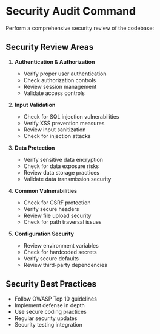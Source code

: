 # Security Audit Command

Perform a comprehensive security review of the codebase:

## Security Review Areas

1. **Authentication & Authorization**
   - Verify proper user authentication
   - Check authorization controls
   - Review session management
   - Validate access controls

2. **Input Validation**
   - Check for SQL injection vulnerabilities
   - Verify XSS prevention measures
   - Review input sanitization
   - Check for injection attacks

3. **Data Protection**
   - Verify sensitive data encryption
   - Check for data exposure risks
   - Review data storage practices
   - Validate data transmission security

4. **Common Vulnerabilities**
   - Check for CSRF protection
   - Verify secure headers
   - Review file upload security
   - Check for path traversal issues

5. **Configuration Security**
   - Review environment variables
   - Check for hardcoded secrets
   - Verify secure defaults
   - Review third-party dependencies

## Security Best Practices
- Follow OWASP Top 10 guidelines
- Implement defense in depth
- Use secure coding practices
- Regular security updates
- Security testing integration
